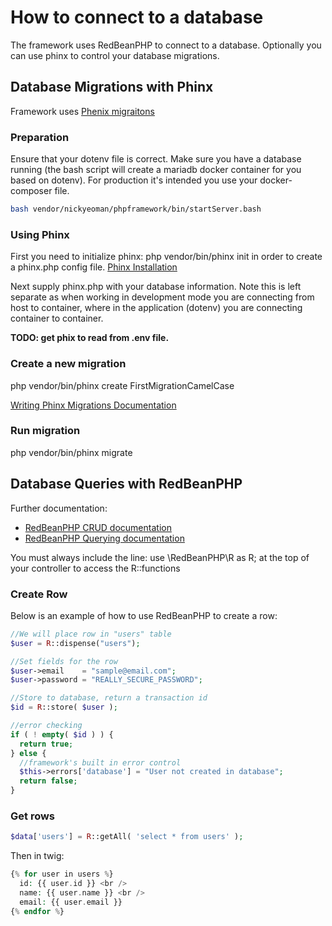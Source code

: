 # How to connect to a database

The framework uses RedBeanPHP to connect to a database.
Optionally you can use phinx to control your database migrations.

## Database Migrations with Phinx

Framework uses [Phenix migraitons](https://book.cakephp.org/phinx/0/en/migrations.html)

### Preparation

Ensure that your dotenv file is correct.
Make sure you have a database running (the bash script will create a mariadb docker container for you based on dotenv).
For production it's intended you use your docker-composer file.

```bash
bash vendor/nickyeoman/phpframework/bin/startServer.bash
```

### Using Phinx

First you need to initialize phinx:
php vendor/bin/phinx init
in order to create a phinx.php config file. [Phinx Installation](https://book.cakephp.org/phinx/0/en/install.html)

Next supply phinx.php with your database information.
Note this is left separate as when working in development mode you are connecting from host to container,
where in the application (dotenv) you are connecting container to container.

**TODO: get phix to read from .env file.**

### Create a new migration

php vendor/bin/phinx create FirstMigrationCamelCase

[Writing Phinx Migrations Documentation](https://book.cakephp.org/phinx/0/en/migrations.html)

### Run migration

php vendor/bin/phinx migrate

## Database Queries with RedBeanPHP

Further documentation:

* [RedBeanPHP CRUD documentation](https://redbeanphp.com/index.php?p=/crud)
* [RedBeanPHP Querying documentation](https://redbeanphp.com/index.php?p=/querying)

You must always include the line: use \RedBeanPHP\R as R;
at the top of your controller to access the R::functions

### Create Row

Below is an example of how to use RedBeanPHP to create a row:

```php
//We will place row in "users" table
$user = R::dispense("users");

//Set fields for the row
$user->email    = "sample@email.com";
$user->password = "REALLY_SECURE_PASSWORD";

//Store to database, return a transaction id
$id = R::store( $user );

//error checking
if ( ! empty( $id ) ) {
  return true;
} else {
  //framework's built in error control
  $this->errors['database'] = "User not created in database";
  return false;
}
```

### Get rows

```php
$data['users'] = R::getAll( 'select * from users' );
```

Then in twig:

```php
{% for user in users %}
  id: {{ user.id }} <br />
  name: {{ user.name }} <br />
  email: {{ user.email }}
{% endfor %}
```
